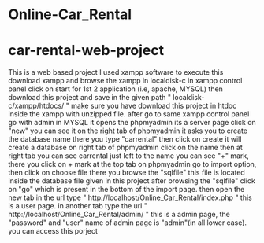 # Online-Car_Rental
# car-rental-web-project
This is a web based project 
I used xampp software to execute this
download xampp and browse the xampp in localdisk-c
in xampp control panel click on start for 1st 2 application (i.e, apache, MYSQL)
then download this project and save in the given path " localdisk-c/xampp/htdocs/ " make sure you have download this project in htdoc inside the xampp with unzipped file.
after go to same xampp control panel go with admin in MYSQL it opens the phpmyadmin its a server page
click on "new" you can see it on the right tab of phpmyadmin
it asks you to create the database name there you type "carrental" then click on create
it will create a database on right tab of phpmyadmin
click on the name then at right tab you can see carrental just left to the name you can see "+" mark, there you click on + mark
at the top tab on phpmyadmin go to import option, then click on choose file there you browse the "sqlfile" this file is located inside the database file given in this project after browsing the "sqlfile" click on "go" which is present in the bottom of the import page.
then open the new tab in the url type " http://localhost/Online_Car_Rental/index.php "  this is a user page.
in another tab type the url " http://localhost/Online_Car_Rental/admin/ " this is a admin page, the "password" and "user" name of admin page is "admin"(in all lower case).
you can access this porject





